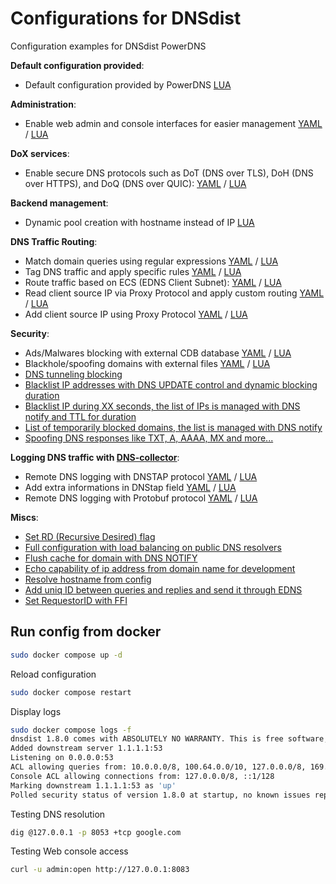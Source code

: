 # Configurations for DNSdist

Configuration examples for DNSdist PowerDNS

**Default configuration provided**:

- Default configuration provided by PowerDNS [LUA](./lua/default_config.lua)

**Administration**:

- Enable web admin and console interfaces for easier management [YAML](./yaml/admin_config.yml) / [LUA](./lua/admin_config.lua)

**DoX services**:

- Enable secure DNS protocols such as DoT (DNS over TLS), DoH (DNS over HTTPS), and DoQ (DNS over QUIC): [YAML](./yaml/services_dox.yml) / [LUA](./lua/services_dox.lua)

**Backend management**:

- Dynamic pool creation with hostname instead of IP [LUA](./lua/backend_hostname.lua)

**DNS Traffic Routing**:

- Match domain queries using regular expressions [YAML](./yaml/routing_regex.yml) / [LUA](./lua/routing_regex.lua)
- Tag DNS traffic and apply specific rules [YAML](./yaml/routing_tag_traffic.yml) / [LUA](./lua/routing_tag_traffic.lua)
- Route traffic based on ECS (EDNS Client Subnet): [YAML](./yaml/routing_decode_ecs.yml) / [LUA](./lua/decode_ecs.lua)
- Read client source IP via Proxy Protocol and apply custom routing [YAML](./yaml/routing_read_proxyprotocol.yml) / [LUA](./lua/routing_read_ip_proxyprotocol.lua)
- Add client source IP using Proxy Protocol [YAML](./yaml/routing_add_ip_proxyprotocol.yml) / [LUA](./lua/routing_add_proxyprotocol.lua)

**Security**:

- Ads/Malwares blocking with external CDB database [YAML](./yaml/security_blacklist_cdb.yml) / [LUA](./lua/security_blacklist_cdb.lua)
- Blackhole/spoofing domains with external files [YAML](./yaml/security_blackhole_domains.yml) / [LUA](./lua/security_blackhole_domains.lua)
- [DNS tunneling blocking](./lua/security_blocking_dnstunneling.lua)
- [Blacklist IP addresses with DNS UPDATE control and dynamic blocking duration](./lua/security_blacklist_ip_dnsupdate.lua)
- [Blacklist IP during XX seconds, the list of IPs is managed with DNS notify and TTL for duration](./lua/security_blacklist_ip_notify.lua)
- [List of temporarily blocked domains, the list is managed with DNS notify](./lua/security_blocklist_domains.lua)
- [Spoofing DNS responses like TXT, A, AAAA, MX and more...](./lua/security_spoofing_qtype.lua)

**Logging DNS traffic with [DNS-collector](https://github.com/dmachard/DNS-collector)**:

- Remote DNS logging with DNSTAP protocol [YAML](./yaml/logging_dnstap.yml) / [LUA](./lua/logging_dnstap.lua)
- Add extra informations in DNStap field [YAML](./yaml/logging_dnstap_extra.yml) / [LUA](./lua/logging_dnstap_extra.lua)
- Remote DNS logging with Protobuf protocol [YAML](./yaml/logging_protobuf.yml) / [LUA](./lua/logging_protobuf.lua)

**Miscs**:

- [Set RD (Recursive Desired) flag](./lua/miscs_set_rd_flags.lua)
- [Full configuration with load balancing on public DNS resolvers](./lua/miscs_basic_config.lua)
- [Flush cache for domain with DNS NOTIFY](./lua/miscs_cache_flush_notify.lua)
- [Echo capability of ip address from domain name for development](./lua/miscs_echoip.lua)
- [Resolve hostname from config](./lua/miscs_resolve_hostname.lua)
- [Add uniq ID between queries and replies and send it through EDNS](./lua/miscs_add_uniqid.lua)
- [Set RequestorID with FFI](./lua/miscs_ffi_requestorid.lua)

## Run config from docker

```bash
sudo docker compose up -d
```

Reload configuration

```bash
sudo docker compose restart
```

Display logs

```bash
sudo docker compose logs -f
dnsdist 1.8.0 comes with ABSOLUTELY NO WARRANTY. This is free software, and you are welcome to redistribute it according to the terms of the GPL version 2
Added downstream server 1.1.1.1:53
Listening on 0.0.0.0:53
ACL allowing queries from: 10.0.0.0/8, 100.64.0.0/10, 127.0.0.0/8, 169.254.0.0/16, 172.16.0.0/12, 192.168.0.0/16, ::1/128, fc00::/7, fe80::/10
Console ACL allowing connections from: 127.0.0.0/8, ::1/128
Marking downstream 1.1.1.1:53 as 'up'
Polled security status of version 1.8.0 at startup, no known issues reported: OK
```

Testing DNS resolution

```bash
dig @127.0.0.1 -p 8053 +tcp google.com
```

Testing Web console access

```bash
curl -u admin:open http://127.0.0.1:8083
```
